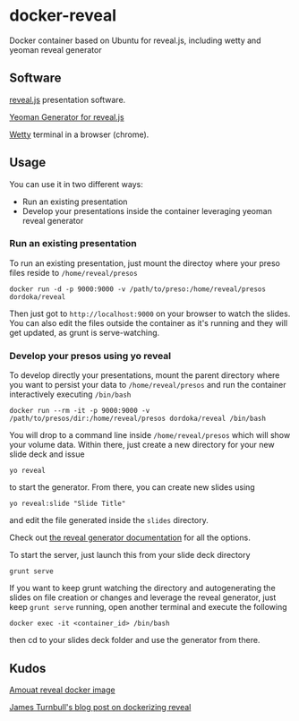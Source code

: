 # docker-reveal
Docker container based on Ubuntu for reveal.js, including wetty and yeoman reveal generator 

## Software
[reveal.js](http://lab.hakim.se/reveal-js/#/) presentation software.

[Yeoman Generator for reveal.js](https://github.com/slara/generator-reveal)

[Wetty](https://github.com/krishnasrinivas/wetty) terminal in a browser (chrome).

## Usage
You can use it in two different ways:

- Run an existing presentation
- Develop your presentations inside the container leveraging yeoman reveal generator

### Run an existing presentation
To run an existing presentation, just mount the directoy where your preso files reside to `/home/reveal/presos`

    docker run -d -p 9000:9000 -v /path/to/preso:/home/reveal/presos dordoka/reveal

Then just got to `http://localhost:9000` on your browser to watch the slides. You can also edit the files outside the container as it's running and they will get updated, as grunt is serve-watching.

### Develop your presos using yo reveal
To develop directly your presentations, mount the parent directory where you want to persist your data to `/home/reveal/presos` and run the container interactively executing `/bin/bash`

```docker run --rm -it -p 9000:9000 -v /path/to/presos/dir:/home/reveal/presos dordoka/reveal /bin/bash```

You will drop to a command line inside `/home/reveal/presos` which will show your volume data. Within there, just create a new directory for your new slide deck and issue

```yo reveal```

to start the generator. From there, you can create new slides using

```yo reveal:slide "Slide Title"```

and edit the file generated inside the ```slides``` directory.

Check out [the reveal generator documentation](https://github.com/slara/generator-reveal) for all the options.

To start the server, just launch this from your slide deck directory

```grunt serve```

If you want to keep grunt watching the directory and autogenerating the slides on file creation or changes and leverage the reveal generator, just keep `grunt serve` running, open another terminal and execute the following

```docker exec -it <container_id> /bin/bash```

then cd to your slides deck folder and use the generator from there.

## Kudos
[Amouat reveal docker image](https://github.com/amouat/revealjs-docker)

[James Turnbull's blog post on dockerizing reveal](http://kartar.net/2014/05/presenting-with-docker/)
